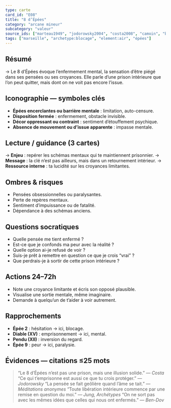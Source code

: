 ```yaml
---
type: carte
card_id: "E08"
title: "8 d’Épées"
category: "arcane mineur"
subcategory: "valeur"
source_ids: ["marteau1949", "jodorowsky2004", "costa2008", "camoin", "bendov2011", "delcamp", "nadolny2018", "jung", "meditations_anonymes", "nichols"]
tags: ["marseille", "archetype:blocage", "element:air", "épées"]
---
```


## Résumé
→ Le 8 d’Épées évoque l’enfermement mental, la sensation d’être piégé dans ses pensées ou ses croyances. Elle parle d’une prison intérieure que l’on peut quitter, mais dont on ne voit pas encore l’issue.

## Iconographie — symboles clés
- **Épées encerclantes ou barrière mentale** : limitation, auto-censure.
- **Disposition fermée** : enfermement, obstacle invisible.
- **Décor oppressant ou contraint** : sentiment d’étouffement psychique.
- **Absence de mouvement ou d’issue apparente** : impasse mentale.

## Lecture / guidance (3 cartes)
→ **Enjeu** : repérer les schémas mentaux qui te maintiennent prisonnier.
→ **Message** : la clé n’est pas ailleurs, mais dans un retournement intérieur.
→ **Ressource interne** : ta lucidité sur les croyances limitantes.

## Ombres & risques
- Pensées obsessionnelles ou paralysantes.
- Perte de repères mentaux.
- Sentiment d’impuissance ou de fatalité.
- Dépendance à des schémas anciens.

## Questions socratiques
- Quelle pensée me tient enfermé ?
- Est-ce que je confonds ma peur avec la réalité ?
- Quelle option ai-je refusé de voir ?
- Suis-je prêt à remettre en question ce que je crois “vrai” ?
- Que perdrais-je à sortir de cette prison intérieure ?

## Actions 24–72h
- Note une croyance limitante et écris son opposé plausible.
- Visualise une sortie mentale, même imaginaire.
- Demande à quelqu’un de t’aider à voir autrement.

## Rapprochements
- **Épée 2** : hésitation → ici, blocage.
- **Diable (XV)** : emprisonnement → ici, mental.
- **Pendu (XII)** : inversion du regard.
- **Épée 9** : peur → ici, paralysie.

## Évidences — citations ≤25 mots
> “Le 8 d’Épées n’est pas une prison, mais une illusion solide.” — *Costa*
> “Ce qui t’emprisonne est aussi ce que tu crois protéger.” — *Jodorowsky*
> “La pensée se fait geôlière quand l’âme se tait.” — *Méditations anonymes*
> “Toute libération intérieure commence par une remise en question du moi.” — *Jung, Archétypes*
> “On ne sort pas avec les mêmes idées que celles qui nous ont enfermés.” — *Ben-Dov*
